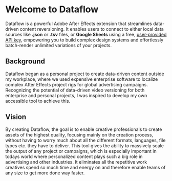 # Welcome to Dataflow
Dataflow is a powerful Adobe After Effects extension that streamlines data-driven content reversioning. It enables users to connect to either local data sources like **.json** or **.tsv** files, or **Google Sheets** using a free, [user-provided API key](documentation/google-api.md), empowering you to build complex design systems and effortlessly batch-render unlimited variations of your projects.

## Background
Dataflow began as a personal project to create data-driven content outside my workplace, where we used expensive enterprise software to localize complex After Effects project rigs for global advertising campaigns. Recognizing the potential of data-driven video versioning for both enterprise and personal projects, I was inspired to develop my own accessible tool to achieve this.

## Vision
By creating Dataflow, the goal is to enable creative professionals to create assets of the highest quality, focusing mainly on the creation process, without having to worry much about all the different formats, languages, file types etc. they have to deliver. This tool gives the ability to massively scale the output of any project or campaigns, which is especially important in todays world where personalized content plays such a big role in advertising and other industries. It eliminates all the repetitive work creatives spend so much time and energy on and therefore enable teams of any size to get more done way faster.